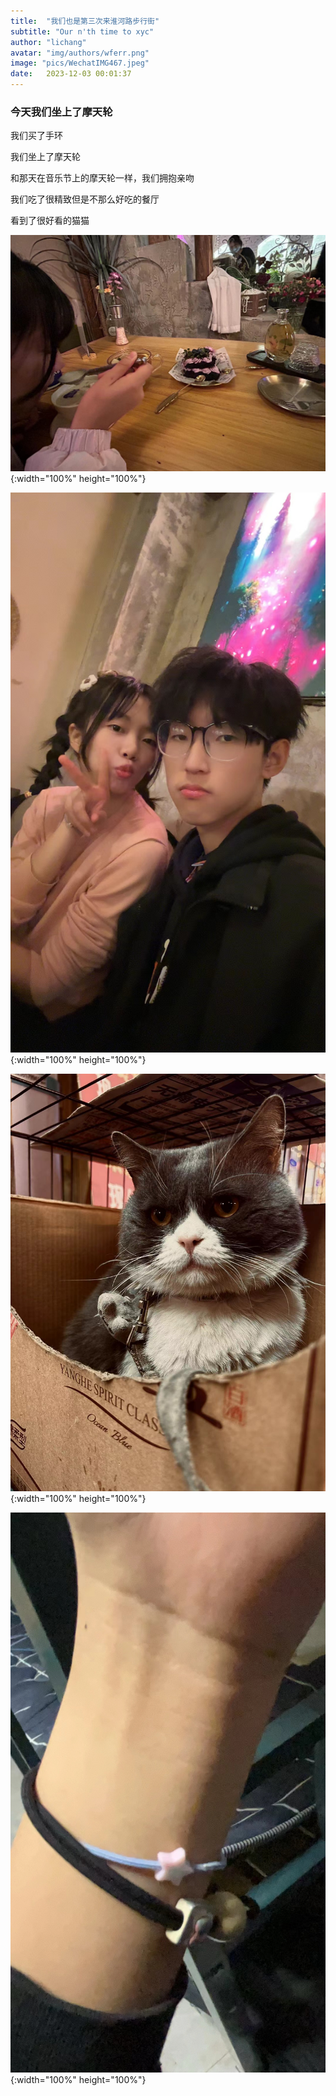 ```yaml
---
title:  "我们也是第三次来淮河路步行街"
subtitle: "Our n'th time to xyc"
author: "lichang"
avatar: "img/authors/wferr.png"
image: "pics/WechatIMG467.jpeg"
date:   2023-12-03 00:01:37
---
```


### 今天我们坐上了摩天轮

我们买了手环

我们坐上了摩天轮

和那天在音乐节上的摩天轮一样，我们拥抱亲吻

我们吃了很精致但是不那么好吃的餐厅

看到了很好看的猫猫

![](../pics/WechatIMG457.jpeg){:width="100%" height="100%"}

![](../pics/WechatIMG458.jpeg){:width="100%" height="100%"}

![](../pics/WechatIMG459.jpeg){:width="100%" height="100%"}

![](../pics/WechatIMG456.jpeg){:width="100%" height="100%"}
